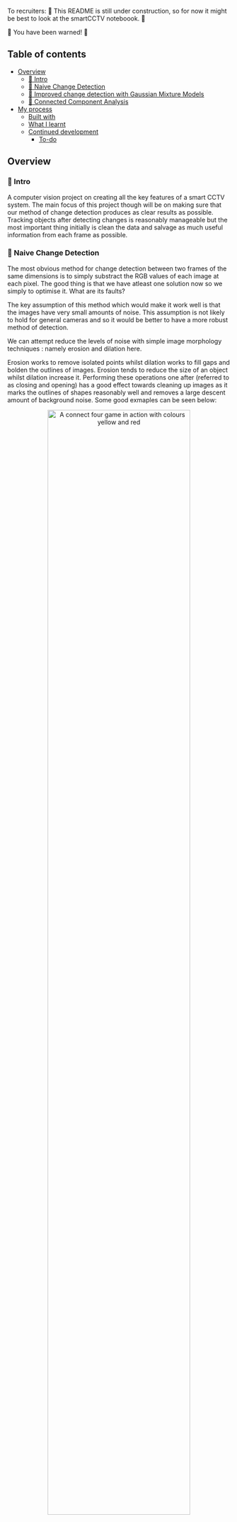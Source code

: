 
To recruiters:
:construction_worker: This README is still under construction, so for now it might be best to look at the smartCCTV noteboook. :construction_worker:

:construction: You have been warned! :construction:

## Table of contents

- [Overview](#overview)
  - [:duck: Intro](#intro)
  - [:seedling: Naive Change Detection](#naive-change-detection)
  - [:blossom: Improved change detection with Gaussian Mixture Models](#improved-change-detection-with-gaussian-mixture-models)
  - [:evergreen_tree: Connected Component Analysis](#connected-component-analysis)
- [My process](#my-process)
  - [Built with](#built-with)
  - [What I learnt](#what-i-learnt)
  - [Continued development](#continued-development)
    - [To-do](#to-do)


## Overview

### :duck: Intro 

A computer vision project on creating all the key features of a smart CCTV system. The main focus of this project though will be on making sure that our method of change detection produces as clear results as possible. Tracking objects after detecting changes is reasonably manageable but the most important thing initially is clean the data and salvage as much useful information from each frame as possible.

### :seedling: Naive Change Detection

The most obvious method for change detection between two frames of the same dimensions is to simply substract the RGB values of each image at each pixel. The good thing is that we have atleast one solution now so we simply to optimise it. What are its faults?

The key assumption of this method which would make it work well is that the images have very small amounts of noise. This assumption is not likely to hold for general cameras and so it would be better to have a more robust method of detection. 

We can attempt reduce the levels of noise with simple image morphology techniques : namely erosion and dilation here.

Erosion works to remove isolated points whilst dilation works to fill gaps and bolden the outlines of images. Erosion tends to reduce the size of an object whilst dilation increase it. Performing these operations one after (referred to as closing and opening) has a good effect towards cleaning up images as it marks the outlines of shapes reasonably well and removes a large descent amount of background noise. Some good exmaples can be seen below:


<p align="center">
  <img src="https://user-images.githubusercontent.com/78427605/207094867-230df5df-0f44-48e4-a64e-0b2f6bb6a0f4.png" alt="A connect four game in action with colours yellow and red" width="80%"/>
</p>


Although this is quite, good dilation and erosion don't allow us to capture our intuitive idea of a background. For exmaple, if someone moves into a video and then stay still, they should be eventually be considered a part of the background. Okay, now you can move to the next chapter. 


### :blossom: Improved change detection with Gaussian Mixture Models

Given that we want to extract the difference the background and foreground 


### :evergreen_tree: Connected Component Analysis

## My process

### Built with

- Python (and ofcourse the OpenCV library)

### What I learnt

1. I learnt that the application of Gaussian Mixture Models in change detection can be extremely useful. The key intuitive idea here was that we want the 'background' to be whatever stays at the same position for some extended amount of time. This allows for the background to be updated as different objects remain in frame.
2. I learnt about the mathematical basis of object tracking using optical flow. The limited assumptions about constant brightness and linearity prove to be powerful and useful assumptions. 

### Continued development

1There are a few more things I would like to do with this project. For example, at present, we don't make use of the detected changes. We could make use of the detected changes to form appropriate bounding boxes to track any consistent changes. 

#### To-do
- Use action labelling CV library to label changes
- Put conditions in for a snippet of video to be saved and sent off 
